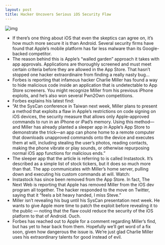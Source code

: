 ```yaml
---
layout: post
title: Hacker Uncovers Serious iOS Security Flaw
---
```

![img](http://media.idownloadblog.com/wp-content/uploads/2011/11/charlie-miller.jpg)
* If there’s one thing about iOS that even the skeptics can agree on, it’s how much more secure it is than Android. Several security firms have found that Apple’s mobile platform has far less malware than its Google-backed competitor.
* The reason behind this is Apple’s “walled garden” approach it takes with app approvals. Applications are thoroughly screened and must meet certain criteria before they are allowed in the App Store. That hasn’t stopped one hacker extraordinaire from finding a really nasty bug…
* Forbes is reporting that infamous hacker Charlie Miller has found a way to hide malicious code inside an application that is undetectable to App Store screeners. You might recognize Miller from his previous iPhone exploits, and he’s also won several Pwn2Own competitions.
* Forbes explains his latest find:
* “At the SysCan conference in Taiwan next week, Miller plans to present a method that exploits a flaw in Apple’s restrictions on code signing on iOS devices, the security measure that allows only Apple-approved commands to run in an iPhone or iPad’s memory. Using this method—and Miller has already planted a sleeper app in Apple’s App Store to demonstrate the trick—an app can phone home to a remote computer that downloads unapproved commands onto the device and executes them at will, including stealing the user’s photos, reading contacts, making the phone vibrate or play sounds, or otherwise repurposing normal iOS app functions for malicious ends.”
* The sleeper app that the article is referring to is called Instastock. It’s described as a simple list of stock tickers, but it does so much more than that. The app communicates with Miller’s home server, pulling down and executing his custom commands at will. Watch:
* Instastock has since been removed from the App Store. In fact, The Next Web is reporting that Apple has removed Miller from the iOS dev program all together. The hacker responded to the move on Twitter, saying that it “feels a bit heavy handed, I miss Steve.”
* Miller isn’t revealing his bug until his SysCan presentation next week. He wants to give Apple more time to patch the exploit before revealing it to the public — noting that the flaw could reduce the security of the iOS platform to that of Android. Ouch.
* Forbes has reached out to Apple for a comment regarding Miller’s find, but has yet to hear back from them. Hopefully we’ll get word of a fix soon, given how dangerous the issue is. We’re just glad Charlie Miller uses his extraordinary talents for good instead of evil.

